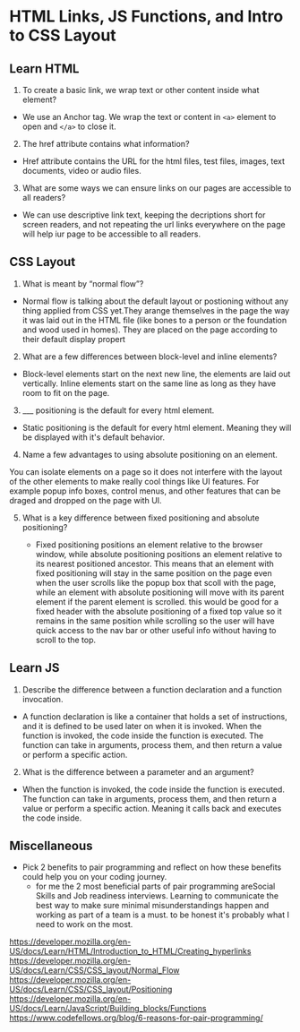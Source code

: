 # HTML Links, JS Functions, and Intro to CSS Layout

## Learn HTML

1. To create a basic link, we wrap text or other content inside what element?

  * We use an Anchor tag. We wrap the text or content in `<a>` element to open and `</a>` to close it. 

2. The href attribute contains what information?

  * Href attribute contains the URL for the html files, test files, images, text documents, video or audio files.

3. What are some ways we can ensure links on our pages are accessible to all readers?

  * We can use descriptive link text, keeping the decriptions short for screen readers, and not repeating the url links everywhere on the page will help iur page to be accessible to all readers.

## CSS Layout

1. What is meant by “normal flow”?

  * Normal flow is talking about the default layout or postioning without any thing applied from CSS yet.They arange themselves in the page the way it was laid out in the HTML file (like bones to a person or the foundation and wood used in homes). They are placed on the page according to their default display propert

2. What are a few differences between block-level and inline elements?

  * Block-level elements start on the next new line, the elements are laid out vertically. Inline elements start on the same line as long as they have room to fit on the page.

3. ___ positioning is the default for every html element.

  * Static positioning is the default for every html element. Meaning they will be displayed with it's default behavior.


4. Name a few advantages to using absolute positioning on an element.

  You can isolate elements on a page so it does not interfere with the layout of the other elements to make really cool things like UI features. For example popup info boxes, control menus, and other features that can be draged and dropped on the page with UI.


5. What is a key difference between fixed positioning and absolute positioning?

   * Fixed positioning positions an element relative to the browser window, while absolute positioning positions an element relative to its nearest positioned ancestor. This means that an element with fixed positioning will stay in the same position on the page even when the user scrolls like the popup box that scoll with the page, while an element with absolute positioning will move with its parent element if the parent element is scrolled. this would be good for a fixed header with the absolute positioning of a fixed top value so it remains in the same position while scrolling so the user will have quick access to the nav bar or other useful info without having to scroll to the top. 

## Learn JS

1. Describe the difference between a function declaration and a function invocation.

  * A function declaration is like a container that holds a set of instructions, and it is defined to be used later on when it is invoked. When the function is invoked, the code inside the function is executed. The function can take in arguments, process them, and then return a value or perform a specific action.

2. What is the difference between a parameter and an argument?

  * When the function is invoked, the code inside the function is executed. The function can take in arguments, process them, and then return a value or perform a specific action. Meaning it calls back and executes the code inside.

## Miscellaneous

* Pick 2 benefits to pair programming and reflect on how these benefits could help you on your coding journey.
  * for me the 2 most beneficial parts of pair programming areSocial Skills and Job readiness interviews. Learning to communicate the best way to make sure minimal misunderstandings happen and working as part of a team is a must. to be honest it's probably what I need to work on the most.


https://developer.mozilla.org/en-US/docs/Learn/HTML/Introduction_to_HTML/Creating_hyperlinks
https://developer.mozilla.org/en-US/docs/Learn/CSS/CSS_layout/Normal_Flow
https://developer.mozilla.org/en-US/docs/Learn/CSS/CSS_layout/Positioning
https://developer.mozilla.org/en-US/docs/Learn/JavaScript/Building_blocks/Functions
https://www.codefellows.org/blog/6-reasons-for-pair-programming/
